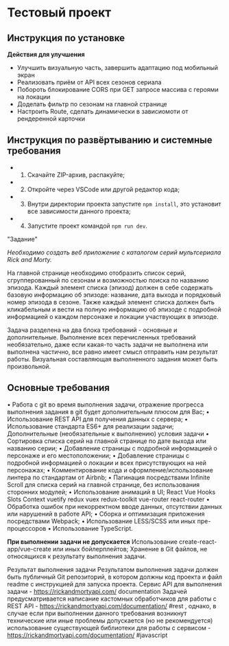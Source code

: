 # Тестовый проект

## Инструкция по установке

**Действия для улучшения**
* Улучшить визуальную часть, завершить адаптацию под мобильный экран
* Реализовать приём от API всех сезонов сериала
* Побороть блокирование CORS при GET запросе массива с героями на локации
* Доделать фильтр по сезонам на главной странице
* Настроить Route, сделать динамически в зависиомоти от рендеренной карточки


## Инструкция по развёртыванию и системные требования
* 1. Скачайте ZIP-архив, распакуйте;
* 2. Откройте через VSCode или другой редактор кода;
* 3. Внутри директории проекта запустите `npm install`, это установит все зависимости данного проекта;
* 4. Запустите проект командой `npm run dev`.


"Задание"

*Необходимо создать веб приложение с каталогом серий 
мультсериала Rick and Morty.* 

На главной странице необходимо отобразить список серий, 
сгрупперованный по сезонам и возможностью поиска по названию 
эпизода. Каждый элемент списка (эпизод) должен в себе содержать 
базовую информацию об эпизоде: название, дата выхода и 
порядковый номер эпизода в сезоне. Также каждый элемент списка 
должен быть кликабельным и вести на полную информацию об 
эпизоде с подробной информацией о каждом персонаже и локации 
участвующих в эпизоде.

Задача разделена на два блока 
требований - основные и дополнительные. Выполнение всех 
перечисленных требований необязательно, даже если какая-то 
часть задачи не выполнена или выполнена частично, все равно 
имеет смысл отправить нам результат работы. 
Визуальная составляющая выполненного задания может быть 
произвольной. 

## Основные требования
• Работа с git во время выполнения задачи, отражение прогресса 
выполнения задания в git будет дополнительным плюсом для Вас; 
• Использование REST API для получения данных с сервера; 
• Использование стандарта ES6+ для реализации задачи; 
Дополнительные (необязательные к выполнению) условия 
задачи
• Сортировка списка серий на главной странице по дате выхода или 
названию серии;
• Добавление страницы с подробной информацией о персонаже и 
его местоположении; 
• Добавление страницы с подробной информацией о локации и всех 
присутствующих на ней персонажах; 
• Комментирование кода и оформление/использование линтера по 
стандартам от Airbnb; 
• Пагинация посредствами Infinite Scroll для списка серий на главной 
странице, без использования сторонних модулей; 
• Использование анимаций в UI; 
React Vue
Hooks Slots
Context vuetify
redux vuex
redux-toolkit vue-router
react-router 
• Обработка ошибок при некорректном вводе данных, отсутствии 
данных или нарушений в работе API; 
• Сборка и оптимизация приложения посредствами Webpack; 
• Использование LESS/SCSS или иных пре-процессоров
• Использование TypeScript. 

**При выполнении задачи не допускается**
Использование create-react-app/vue-create или иных бойлерплейтов; 
Хранение в Git файлов, не относящихся к результату выполнения 
задачи. 

Результат выполнения задачи 
Результатом выполнения задачи должен быть публичный Git 
репозиторий, в котором должны код проекта и файл readme с 
инструкцией для запуска проекта.
Сервис API для выполнения задачи - https://rickandmortyapi.com/
documentation
Задачей предусматривается написание кастомных обработчиков 
для работы с REST API - https://rickandmortyapi.com/documentation/
#rest , однако, в случае если при выполнении данного требования 
возникнут технические или иные проблемы допускается (но не 
рекомендуется) использование существующей библиотеки для 
работы с сервисом - https://rickandmortyapi.com/documentation/
#javascript